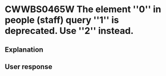 # CWWBS0465W The element ''0'' in people (staff) query ''1'' is deprecated. Use ''2'' instead.

## Explanation

## User response